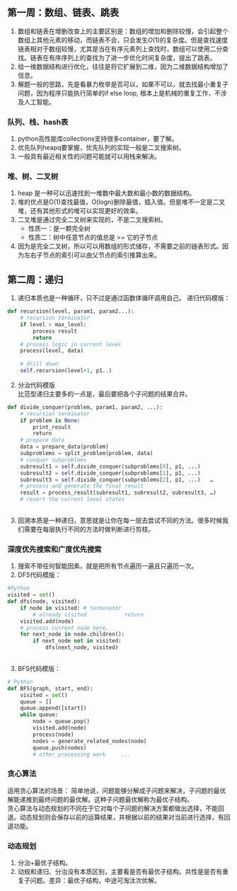 ## 第一周：数组、链表、跳表
1. 数组和链表在增删改查上的主要区别是：数组的增加和删除较慢，会引起整个数组上其他元素的移动，而链表不会，只会发生$O(1)$的复杂度。但是查找速度链表相对于数组较慢，尤其是当在有序元素列上查找时，数组可以使用二分查找。链表在有序序列上的查找为了进一步优化时间复杂度，提出了跳表。
2. 给一维数据结构进行优化，往往是将它扩展到二维，因为二维数据结构增加了信息。
3. 解题一般的思路，先是看暴力枚举是否可以，如果不可以，就去找最小重复子问题，因为程序只能执行简单的if else loop, 根本上是机械的重复工作，不涉及人工智能。

### 队列、栈、hash表

1. python高性能库collections支持很多container，要了解。
2. 优先队列heapq要掌握，优先队列的实现一般是二叉搜索树。
3. 一般具有最近相关性的问题可能就可以用栈来解决。  

### 堆、树、二叉树
1. heap 是一种可以迅速找到一堆数中最大数和最小数的数据结构。
2. 堆的优点是O(1)查找最值，O(logn)删除最值，插入值。但是堆不一定是二叉堆，还有其他形式的堆可以实现更好的效率。
3. 二叉堆是通过完全二叉树来实现的，不是二叉搜索树。  
    * 性质一：是一颗完全树
    * 性质二：树中任意节点的值总是 >=  它的子节点  
4. 因为是完全二叉树，所以可以用数组的形式储存，不需要之前的链表形式。因为左右子节点的索引可以由父节点的索引推算出来。

## 第二周：递归
1. 递归本质也是一种循环，只不过是通过函数体循环调用自己。
递归代码模版：   

```python
def recursion(level, param1, param2...):
    # recursion terminator
    if level > max_level:
        process result
        return
    # process logic in current level
    process(level, data)
    
    # drill down
    self.recursion(level+1, p1..)
```  

2. 分治代码模版  
比范型递归主要多的一点是，最后要把各个子问题的结果合并。   

```python  
def divide_conquer(problem, param1, param2, ...):   
    # recursion terminator   
    if problem is None: 	
        print_result 	
        return   
    # prepare data   
    data = prepare_data(problem)   
    subproblems = split_problem(problem, data)   
    # conquer subproblems   
    subresult1 = self.divide_conquer(subproblems[0], p1, ...)   
    subresult2 = self.divide_conquer(subproblems[1], p1, ...)   
    subresult3 = self.divide_conquer(subproblems[2], p1, ...)   …  
    # process and generate the final result   
    result = process_result(subresult1, subresult2, subresult3, …)	  
    # revert the current level states  
    
```   

3. 回溯本质是一种递归，意思就是让你在每一层去尝试不同的方法。很多时候我们需要在每层执行不同的方法时做判断进行剪枝。

### 深度优先搜索和广度优先搜索
1. 搜索不带任何智能因素，就是把所有节点遍历一遍且只遍历一次。
2. DFS代码模版：  

```python  
#Python
visited = set() 
def dfs(node, visited):    
    if node in visited: # terminator    
        # already visited     	     return 	
    visited.add(node) 	
    # process current node here.
    for next_node in node.children():
        if next_node not in visited:
            dfs(next_node, visited) 
    
```   
3. BFS代码模版：  
 
```python
# Python
def BFS(graph, start, end):    
    visited = set()	
    queue = [] 	
    queue.append([start]) 	
    while queue: 		
        node = queue.pop() 	
        visited.add(node)		
        process(node) 		
        nodes = generate_related_nodes(node) 
        queue.push(nodes)	
        # other processing work 	...
```  

### 贪心算法
适用贪心算法的场景： 简单地说，问题能够分解成子问题来解决，子问题的最优解能递推到最终问题的最优解。这种子问题最优解称为最优子结构。  
贪心算法与动态规划的不同在于它对每个子问题的解决方案都做出选择，不能回退。动态规划则会保存以前的运算结果，并根据以前的结果对当前进行选择，有回退功能。   

###  动态规划  
1. 分治+最优子结构。
2. 动规和递归、分治没有本质区别，主要看是否有最优子结构。共性是是否有重复子问题。差异：最优子结构，中途可淘汰次优解。

